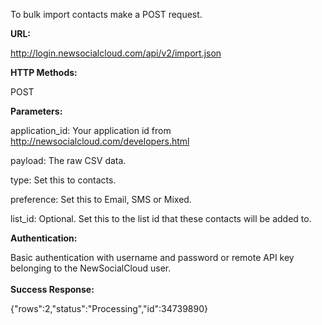 To bulk import contacts make a POST request.

**URL:**

http://login.newsocialcloud.com/api/v2/import.json

**HTTP Methods:**

POST

**Parameters:**

<p>application_id: Your application id from <a href='http://newsocialcloud.com/developers.html'>http://newsocialcloud.com/developers.html</a><p>
<p>payload: The raw CSV data.<p>
<p>type: Set this to contacts.<p>
<p>preference: Set this to Email, SMS or Mixed.<p>
<p>list_id: Optional. Set this to the list id that these contacts will be added to.<p>

<b>Authentication:</b>

Basic authentication with username and password or remote API key belonging to the NewSocialCloud user.<br>
<br>
<b>Success Response:</b>

{"rows":2,"status":"Processing","id":34739890}